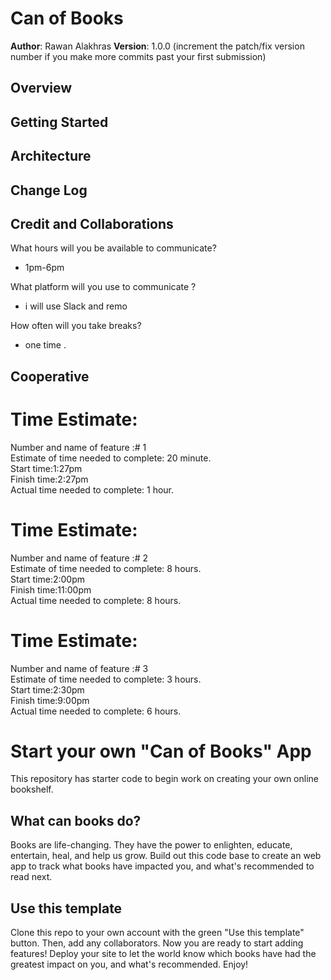 # Can of Books

**Author**: Rawan Alakhras
**Version**: 1.0.0 (increment the patch/fix version number if you make more commits past your first submission)

## Overview
<!-- Provide a high level overview of what this application is and why you are building it, beyond the fact that it's an assignment for this class. (i.e. What's your problem domain?) -->

## Getting Started
<!-- What are the steps that a user must take in order to build this app on their own machine and get it running? -->

## Architecture
<!-- Provide a detailed description of the application design. What technologies (languages, libraries, etc) you're using, and any other relevant design information. -->

## Change Log
<!-- Use this area to document the iterative changes made to your application as each feature is successfully implemented. Use time stamps. Here's an example:

01-01-2001 4:59pm - Application now has a fully-functional express server, with a GET route for the location resource. -->

## Credit and Collaborations
<!-- Give credit (and a link) to other people or resources that helped you build this application. -->
What hours will you be available to communicate?<br>
* 1pm-6pm <br>

What platform will you use to communicate ?

* i will use Slack and remo <br>

How often will you take breaks?
* one time .

## Cooperative




# Time Estimate:

Number and name of feature :# 1 <br>
Estimate of time needed to complete: 20 minute.<br>
Start time:1:27pm<br>
Finish time:2:27pm<br>
Actual time needed to complete: 1 hour.<br>




# Time Estimate:

Number and name of feature :# 2 <br>
Estimate of time needed to complete: 8 hours.<br>
Start time:2:00pm<br>
Finish time:11:00pm<br>
Actual time needed to complete: 8 hours.<br>

# Time Estimate:

Number and name of feature :# 3<br>
Estimate of time needed to complete: 3 hours.<br>
Start time:2:30pm<br>
Finish time:9:00pm<br>
Actual time needed to complete: 6 hours.<br>








# Start your own "Can of Books" App

This repository has starter code to begin work on creating your own online bookshelf.

## What can books do?

Books are life-changing. They have the power to enlighten, educate, entertain, heal, and help us grow. Build out this code base to create an web app to track what books have impacted you, and what's recommended to read next.

## Use this template

Clone this repo to your own account with the green "Use this template" button. Then, add any collaborators. Now you are ready to start adding features! Deploy your site to let the world know which books have had the greatest impact on you, and what's recommended. Enjoy!
